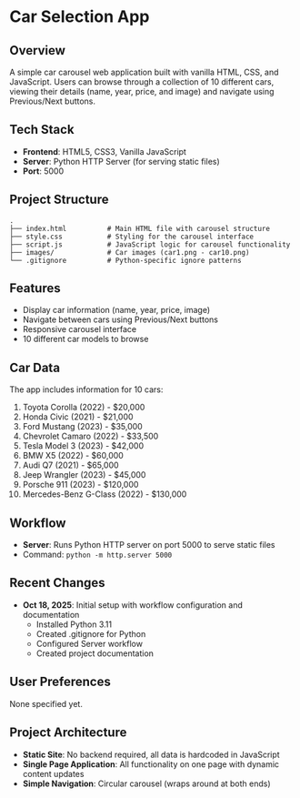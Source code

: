 # Car Selection App

## Overview
A simple car carousel web application built with vanilla HTML, CSS, and JavaScript. Users can browse through a collection of 10 different cars, viewing their details (name, year, price, and image) and navigate using Previous/Next buttons.

## Tech Stack
- **Frontend**: HTML5, CSS3, Vanilla JavaScript
- **Server**: Python HTTP Server (for serving static files)
- **Port**: 5000

## Project Structure
```
.
├── index.html          # Main HTML file with carousel structure
├── style.css           # Styling for the carousel interface
├── script.js           # JavaScript logic for carousel functionality
├── images/             # Car images (car1.png - car10.png)
└── .gitignore          # Python-specific ignore patterns
```

## Features
- Display car information (name, year, price, image)
- Navigate between cars using Previous/Next buttons
- Responsive carousel interface
- 10 different car models to browse

## Car Data
The app includes information for 10 cars:
1. Toyota Corolla (2022) - $20,000
2. Honda Civic (2021) - $21,000
3. Ford Mustang (2023) - $35,000
4. Chevrolet Camaro (2022) - $33,500
5. Tesla Model 3 (2023) - $42,000
6. BMW X5 (2022) - $60,000
7. Audi Q7 (2021) - $65,000
8. Jeep Wrangler (2023) - $45,000
9. Porsche 911 (2023) - $120,000
10. Mercedes-Benz G-Class (2022) - $130,000

## Workflow
- **Server**: Runs Python HTTP server on port 5000 to serve static files
- Command: `python -m http.server 5000`

## Recent Changes
- **Oct 18, 2025**: Initial setup with workflow configuration and documentation
  - Installed Python 3.11
  - Created .gitignore for Python
  - Configured Server workflow
  - Created project documentation

## User Preferences
None specified yet.

## Project Architecture
- **Static Site**: No backend required, all data is hardcoded in JavaScript
- **Single Page Application**: All functionality on one page with dynamic content updates
- **Simple Navigation**: Circular carousel (wraps around at both ends)
